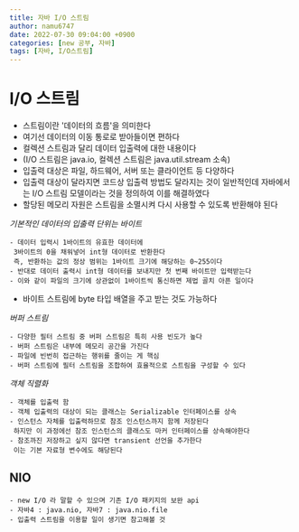 ```yaml
---
title: 자바 I/O 스트림
author: namu6747
date: 2022-07-30 09:04:00 +0900
categories: [new 공부, 자바]
tags: [자바, I/O스트림]
---
```


# I/O 스트림
- 스트림이란 '데이터의 흐름'을 의미한다
- 여기선 데이터의 이동 통로로 받아들이면 편하다
- 컬렉션 스트림과 달리 데이터 입출력에 대한 내용이다
- (I/O 스트림은 java.io, 컬렉션 스트림은 java.util.stream 소속)
-  입출력 대상은 파일, 하드웨어, 서버 또는 클라이언트 등 다양하다
- 입출력 대상이 달라지면 코드상 입출력 방법도 달라지는 것이 일반적인데
 자바에서는 I/O 스트림 모델이라는 것을 정의하여 이를 해결하였다
- 할당된 메모리 자원은 스트림을 소멸시켜 다시 사용할 수 있도록 반환해야 된다

*기본적인 데이터의 입출력 단위는 바이트*
```
- 데이터 입력시 1바이트의 유효한 데이터에 
 3바이트의 0을 채워넣어 int형 데이터로 반환한다
 즉, 반환하는 값의 정상 범위는 1바이트 크기에 해당하는 0~255이다
- 반대로 데이터 출력시 int형 데이터를 보내지만 첫 번째 바이트만 입력받는다
- 이와 같이 파일의 크기에 상관없이 1바이트씩 통신하면 제법 골치 아픈 일이다
```

- 바이트 스트림에 byte 타입 배열을 주고 받는 것도 가능하다

*버퍼 스트림*
```
- 다양한 필터 스트림 중 버퍼 스트림은 특히 사용 빈도가 높다
- 버퍼 스트림은 내부에 메모리 공간을 가진다
- 파일에 빈번히 접근하는 행위를 줄이는 게 핵심
- 버퍼 스트림에 필터 스트림을 조합하여 효율적으로 스트림을 구성할 수 있다
```

*객체 직렬화*
```
- 객체를 입출력 함
- 객체 입출력의 대상이 되는 클래스는 Serializable 인터페이스를 상속
- 인스턴스 자체를 입출력하므로 참조 인스턴스까지 함께 저장된다
 하지만 이 과정에선 참조 인스턴스의 클래스도 마커 인터페이스를 상속해야한다
- 참조까진 저장하고 싶지 않다면 transient 선언을 추가한다
 이는 기본 자료형 변수에도 해당된다
```

## NIO
```
- new I/O 라 말할 수 있으며 기존 I/O 패키지의 보완 api
- 자바4 : java.nio, 자바7 : java.nio.file
- 입출력 스트림을 이용할 일이 생기면 참고해볼 것
```








